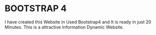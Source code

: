 # BOOTSTRAP 4
I have created this Website in Used Bootstrap4 and It is ready in just 20 Minutes. This is a attractive Information Dynamic Website.
